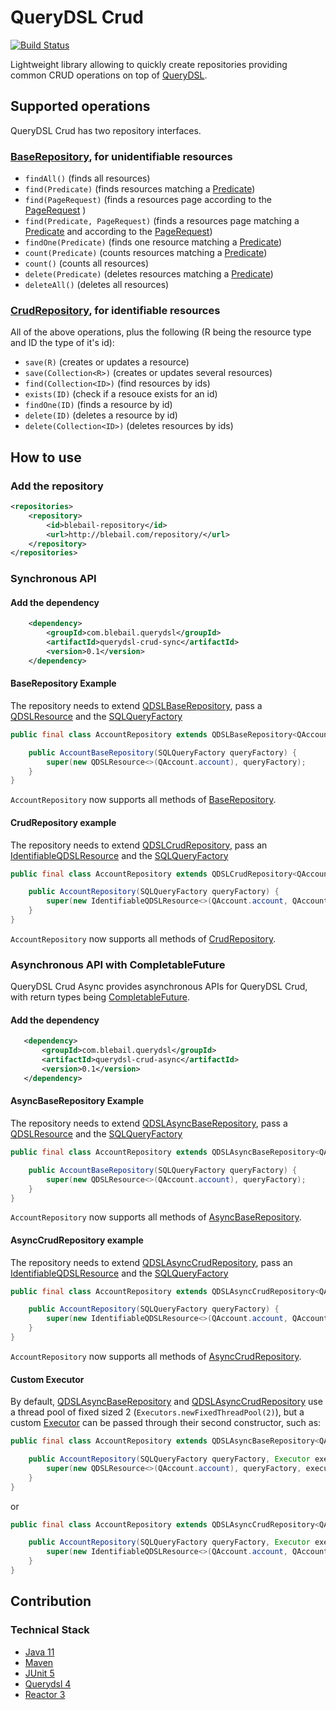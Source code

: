 # QueryDSL Crud 
[![Build Status](https://travis-ci.org/baptistelebail/querydsl-crud.svg?branch=master)](https://travis-ci.org/baptistelebail/querydsl-crud)

Lightweight library allowing to quickly create repositories providing common CRUD operations on top of [QueryDSL](http://www.querydsl.com/).

## Supported operations

QueryDSL Crud has two repository interfaces.

### [BaseRepository](https://github.com/baptistelebail/querydsl-crud/blob/master/querydsl-crud-sync/src/main/java/com/blebail/querydsl/crud/sync/repository/BaseRepository.java), for unidentifiable resources
- `findAll()` (finds all resources)
- `find(Predicate)` (finds resources matching a [Predicate](http://www.querydsl.com/static/querydsl/4.4.0/apidocs/com/querydsl/core/types/Predicate.html))
- `find(PageRequest)` (finds a resources page according to the [PageRequest]() )
- `find(Predicate, PageRequest)` (finds a resources page matching a [Predicate](http://www.querydsl.com/static/querydsl/4.4.0/apidocs/com/querydsl/core/types/Predicate.html) and according to the [PageRequest]())
- `findOne(Predicate)` (finds one resource matching a [Predicate](http://www.querydsl.com/static/querydsl/4.4.0/apidocs/com/querydsl/core/types/Predicate.html))
- `count(Predicate)` (counts resources matching a [Predicate](http://www.querydsl.com/static/querydsl/4.4.0/apidocs/com/querydsl/core/types/Predicate.html))
- `count()` (counts all resources)
- `delete(Predicate)` (deletes resources matching a [Predicate](http://www.querydsl.com/static/querydsl/4.4.0/apidocs/com/querydsl/core/types/Predicate.html))
- `deleteAll()` (deletes all resources)

### [CrudRepository](https://github.com/baptistelebail/querydsl-crud/blob/feature/sync/querydsl-crud-sync/src/main/java/com/blebail/querydsl/crud/sync/repository/CrudRepository.java), for identifiable resources
All of the above operations, plus the following (R being the resource type and ID the type of it's id):
- `save(R)` (creates or updates a resource)
- `save(Collection<R>)` (creates or updates several resources)
- `find(Collection<ID>)` (find resources by ids)
- `exists(ID)` (check if a resouce exists for an id)
- `findOne(ID)` (finds a resource by id)
- `delete(ID)` (deletes a resource by id)
- `delete(Collection<ID>)` (deletes resources by ids)

## How to use
### Add the repository
```xml
<repositories>
    <repository>
        <id>blebail-repository</id>
        <url>http://blebail.com/repository/</url>
    </repository>   
</repositories>
```
### Synchronous API
#### Add the dependency
```xml
    <dependency>
        <groupId>com.blebail.querydsl</groupId>
        <artifactId>querydsl-crud-sync</artifactId>
        <version>0.1</version>
    </dependency>
```

#### BaseRepository Example

The repository needs to extend [QDSLBaseRepository](https://github.com/baptistelebail/querydsl-crud/blob/master/querydsl-crud-sync/src/main/java/com/blebail/querydsl/crud/sync/repository/QDSLBaseRepository.java), pass a [QDSLResource](https://github.com/baptistelebail/querydsl-crud/blob/master/querydsl-crud-commons/src/main/java/com/blebail/querydsl/crud/commons/resource/QDSLResource.java) and the [SQLQueryFactory](http://www.querydsl.com/static/querydsl/4.4.0/apidocs/com/querydsl/sql/SQLQueryFactory.html)

```java
public final class AccountRepository extends QDSLBaseRepository<QAccount, BAccount> {

    public AccountBaseRepository(SQLQueryFactory queryFactory) {
        super(new QDSLResource<>(QAccount.account), queryFactory);
    }
}
```

`AccountRepository` now supports all methods of [BaseRepository](https://github.com/baptistelebail/querydsl-crud/blob/master/querydsl-crud-sync/src/main/java/com/blebail/querydsl/crud/sync/repository/BaseRepository.java).

#### CrudRepository example

The repository needs to extend [QDSLCrudRepository](https://github.com/baptistelebail/querydsl-crud/blob/master/querydsl-crud-sync/src/main/java/com/blebail/querydsl/crud/sync/repository/QDSLCrudRepository.java), pass an [IdentifiableQDSLResource](https://github.com/baptistelebail/querydsl-crud/blob/master/querydsl-crud-commons/src/main/java/com/blebail/querydsl/crud/commons/resource/IdentifiableQDSLResource.java) and the [SQLQueryFactory](http://www.querydsl.com/static/querydsl/4.4.0/apidocs/com/querydsl/sql/SQLQueryFactory.html)

```java
public final class AccountRepository extends QDSLCrudRepository<QAccount, BAccount, String> {

    public AccountRepository(SQLQueryFactory queryFactory) {
        super(new IdentifiableQDSLResource<>(QAccount.account, QAccount.account.id, BAccount::getId), queryFactory);
    }
}
```

`AccountRepository` now supports all methods of [CrudRepository](https://github.com/baptistelebail/querydsl-crud/blob/master/querydsl-crud-sync/src/main/java/com/blebail/querydsl/crud/sync/repository/CrudRepository.java).

### Asynchronous API with CompletableFuture

QueryDSL Crud Async provides asynchronous APIs for QueryDSL Crud, with return types being [CompletableFuture](https://docs.oracle.com/javase/8/docs/api/java/util/concurrent/CompletableFuture.html).

#### Add the dependency
```xml
   <dependency>
       <groupId>com.blebail.querydsl</groupId>
       <artifactId>querydsl-crud-async</artifactId>
       <version>0.1</version>
   </dependency>
```

#### AsyncBaseRepository Example

The repository needs to extend [QDSLAsyncBaseRepository](https://github.com/baptistelebail/querydsl-crud/blob/master/querydsl-crud-async/src/main/java/com/blebail/querydsl/crud/async/repository/QDSLAsyncBaseRepository.java), pass a [QDSLResource](https://github.com/baptistelebail/querydsl-crud/blob/master/querydsl-crud-commons/src/main/java/com/blebail/querydsl/crud/commons/resource/QDSLResource.java) and the [SQLQueryFactory](http://www.querydsl.com/static/querydsl/4.4.0/apidocs/com/querydsl/sql/SQLQueryFactory.html)

```java
public final class AccountRepository extends QDSLAsyncBaseRepository<QAccount, BAccount> {

    public AccountBaseRepository(SQLQueryFactory queryFactory) {
        super(new QDSLResource<>(QAccount.account), queryFactory);
    }
}
```

`AccountRepository` now supports all methods of [AsyncBaseRepository](https://github.com/baptistelebail/querydsl-crud/blob/master/querydsl-crud-async/src/main/java/com/blebail/querydsl/crud/async/repository/AsyncBaseRepository.java).

#### AsyncCrudRepository example

The repository needs to extend [QDSLAsyncCrudRepository](https://github.com/baptistelebail/querydsl-crud/blob/master/querydsl-crud-async/src/main/java/com/blebail/querydsl/crud/async/repository/QDSLAsyncCrudRepository.java), pass an [IdentifiableQDSLResource](https://github.com/baptistelebail/querydsl-crud/blob/master/querydsl-crud-commons/src/main/java/com/blebail/querydsl/crud/commons/resource/IdentifiableQDSLResource.java) and the [SQLQueryFactory](http://www.querydsl.com/static/querydsl/4.4.0/apidocs/com/querydsl/sql/SQLQueryFactory.html)

```java
public final class AccountRepository extends QDSLAsyncCrudRepository<QAccount, BAccount, String> {

    public AccountRepository(SQLQueryFactory queryFactory) {
        super(new IdentifiableQDSLResource<>(QAccount.account, QAccount.account.id, BAccount::getId), queryFactory);
    }
}
```

`AccountRepository` now supports all methods of [AsyncCrudRepository](https://github.com/baptistelebail/querydsl-crud/blob/master/querydsl-crud-async/src/main/java/com/blebail/querydsl/crud/async/repository/AsyncCrudRepository.java).

#### Custom Executor

By default, [QDSLAsyncBaseRepository](hhttps://github.com/baptistelebail/querydsl-crud/blob/master/querydsl-crud-async/src/main/java/com/blebail/querydsl/crud/async/repository/QDSLAsyncBaseRepository.java) and [QDSLAsyncCrudRepository](hhttps://github.com/baptistelebail/querydsl-crud/blob/master/querydsl-crud-async/src/main/java/com/blebail/querydsl/crud/async/repository/QDSLAsyncCrudRepository.java) use a thread pool of fixed sized 2 (`Executors.newFixedThreadPool(2)`), but a custom [Executor](https://docs.oracle.com/javase/8/docs/api/java/util/concurrent/Executor.html) can be passed through their second constructor, such as:
```java
public final class AccountRepository extends QDSLAsyncBaseRepository<QAccount, BAccount> {

    public AccountRepository(SQLQueryFactory queryFactory, Executor executor) {
        super(new QDSLResource<>(QAccount.account), queryFactory, executor);
    }
}
```
or
```java
public final class AccountRepository extends QDSLAsyncCrudRepository<QAccount, BAccount, String> {

    public AccountRepository(SQLQueryFactory queryFactory, Executor executor) {
        super(new IdentifiableQDSLResource<>(QAccount.account, QAccount.account.id, BAccount::getId), queryFactory, executor);
    }
}
```

## Contribution

### Technical Stack
* [Java 11](https://jdk.java.net/11/)
* [Maven](https://maven.apache.org/)
* [JUnit 5](https://junit.org/junit5/)
* [Querydsl 4](http://www.querydsl.com/)
* [Reactor 3](https://projectreactor.io/)
